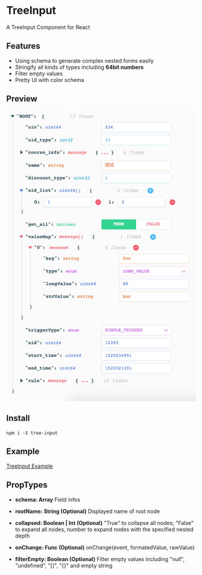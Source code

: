 # TreeInput
A TreeInput Component for React

## Features
* Using schema to generate complex nested forms easily
* Stringify all kinds of types including **64bit numbers**
* Filter empty values
* Pretty UI with color schema

## Preview
![Preview](preview.png)

## Install
`npm i -S tree-input`

## Example
[TreeInput Example](example/src/index.js)

## PropTypes
* **schema: Array** Field infos  

* **rootName: String (Optional)** Displayed name of root node  

* **collapsed: Boolean | Int (Optional)** "True" to collapse all nodes; "False" to expand all nodes, number to expand nodes with the specified nested depth  

* **onChange: Func (Optional)** onChange(event, formatedValue, rawValue)  

* **filterEmpty: Boolean (Optional)** Filter empty values including "null", "undefined", "[]", "{}" and empty string  
